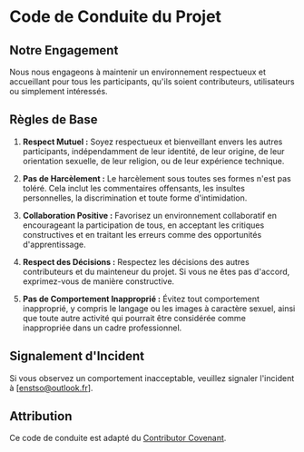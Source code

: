 # Code de Conduite du Projet

## Notre Engagement

Nous nous engageons à maintenir un environnement respectueux et accueillant pour tous les participants, qu'ils soient contributeurs, utilisateurs ou simplement intéressés.

## Règles de Base

1. **Respect Mutuel :** Soyez respectueux et bienveillant envers les autres participants, indépendamment de leur identité, de leur origine, de leur orientation sexuelle, de leur religion, ou de leur expérience technique.

2. **Pas de Harcèlement :** Le harcèlement sous toutes ses formes n'est pas toléré. Cela inclut les commentaires offensants, les insultes personnelles, la discrimination et toute forme d'intimidation.

3. **Collaboration Positive :** Favorisez un environnement collaboratif en encourageant la participation de tous, en acceptant les critiques constructives et en traitant les erreurs comme des opportunités d'apprentissage.

4. **Respect des Décisions :** Respectez les décisions des autres contributeurs et du mainteneur du projet. Si vous ne êtes pas d'accord, exprimez-vous de manière constructive.

5. **Pas de Comportement Inapproprié :** Évitez tout comportement inapproprié, y compris le langage ou les images à caractère sexuel, ainsi que toute autre activité qui pourrait être considérée comme inappropriée dans un cadre professionnel.

## Signalement d'Incident

Si vous observez un comportement inacceptable, veuillez signaler l'incident à [enstso@outlook.fr].

## Attribution

Ce code de conduite est adapté du [Contributor Covenant](https://www.contributor-covenant.org/version/2/0/code_of_conduct.html). 
